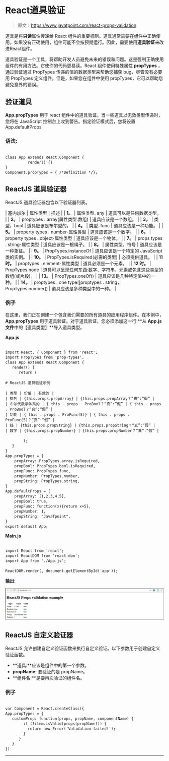 # React道具验证

> 原文：<https://www.javatpoint.com/react-props-validation>

道具是将**只读**属性传递给 React 组件的重要机制。道具通常需要在组件中正确使用。如果没有正确使用，组件可能不会按预期运行。因此，需要使用**道具验证**来改进React组件。

道具验证是一个工具，将帮助开发人员避免未来的错误和问题。这是强制正确使用组件的有用方法。它使你的代码更易读。React 组件使用特殊属性 **propTypes** ，通过验证通过 PropTypes 传递的值的数据类型来帮助您捕获 bug，尽管没有必要用 PropTypes 定义组件。但是，如果您在组件中使用 propTypes，它可以帮助您避免意外的错误。

## 验证道具

**App.propTypes** 用于 react 组件中的道具验证。当一些道具以无效类型传递时，您将在 JavaScript 控制台上收到警告。指定验证模式后，您将设置 App.defaultProps

### 语法:

```

class App extends React.Component {
          render() {}
}
Component.propTypes = { /*Definition */};

```

## ReactJS 道具验证器

ReactJS 道具验证器包含以下验证器列表。

| 塞内加尔 | 属性类型 | 描述 |
| **1。** | 属性类型. any | 道具可以是任何数据类型。 |
| **2。** | proptypes . array(属性类型.数组) | 道具应该是一个数组。 |
| **3。** | 类型，bool | 道具应该是布尔型的。 |
| **4。** | 类型. func | 道具应该是一种功能。 |
| **5。** | property types . number-属性类型 | 道具应该是一个数字。 |
| **6。** | property types . object-属性类型 | 道具应该是一个物体。 |
| **7。** | props types . string-属性类型 | 道具应该是一根绳子。 |
| **8。** | 属性类型。符号 | 道具应该是一种象征。 |
| **9。** | PropTypes.instanceOf | 道具应该是一个特定的 JavaScript 类的实例。 |
| **10。** | PropTypes.isRequired(必需的类型) | 必须提供道具。 |
| **11 时。** | proptypes . element-属性类型 | 道具必须是一个元素。 |
| **12 时。** | PropTypes.node | 道具可以呈现任何东西:数字、字符串、元素或包含这些类型的数组(或片段)。 |
| **13。** | PropTypes.oneOf() | 道具应该是几种特定值中的一种。 |
| **14。** | proptypes . one type([proptypes . string，PropTypes.number]) | 道具应该是多种类型中的一种。 |

### 例子

在这里，我们正在创建一个包含我们需要的所有道具的应用程序组件。在本例中， **App.propTypes** 用于道具验证。对于道具验证，您必须添加这一行:**从 **App.js 文件**中的【道具类型】**导入道具类型。

**App.js**

```

import React, { Component } from 'react';
import PropTypes from 'prop-types';
class App extends React.Component {
   render() {
      return (

# ReactJS 道具验证示例

| 类型 | 价值 | 有效的 |
| 排列 | {this.props.propArray} | {this.props.propArray？“真”:“假” |
| 布尔代数学体系的 | { this . props . ProBool？“真”:“假” | { this . props . ProBool？“真”:“假” |
| 功能 | { this . props . ProFunc(5)} | { this . props . ProFunc(5)？“真”:“假” |
| 线 | {this.props.propString} | {this.props.propString？“真”:“假” |
| 数字 | {this.props.propNumber} | {this.props.propNumber？“真”:“假” |

        );
   }
}
App.propTypes = {
    propArray: PropTypes.array.isRequired,
    propBool: PropTypes.bool.isRequired,
    propFunc: PropTypes.func,
    propNumber: PropTypes.number,
    propString: PropTypes.string, 
}
App.defaultProps = {
    propArray: [1,2,3,4,5],
    propBool: true,
    propFunc: function(x){return x+5},
    propNumber: 1,
    propString: "JavaTpoint",
}
export default App;

```

**Main.js**

```

import React from 'react';
import ReactDOM from 'react-dom';
import App from './App.js';

ReactDOM.render(, document.getElementById('app'));

```

**输出:**

![React Props Validation](img/cb4a94bee9ee3d8f4bf5c8f48a9931f8.png)

## ReactJS 自定义验证器

ReactJS 允许创建自定义验证函数来执行自定义验证。以下参数用于创建自定义验证函数。

*   **道具:**应该是组件中的第一个参数。
*   **propName:** 要验证的是 propName。
*   **组件名:**是要再次验证的组件名。

### 例子

```

var Component = React.createClass({
App.propTypes = {
   customProp: function(props, propName, componentName) {
        if (!item.isValid(props[propName])) {
          return new Error('Validation failed!');
        }
      }
   }
})

```

* * *